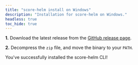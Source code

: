 ```yaml
---
title: "score-helm install on Windows"
description: "Installation for score-helm on Windows."
headless: true
toc_hide: true
---
```


**1.** Download the latest release from the [GitHub release page](https://github.com/score-spec/score-helm/releases).

**2.** Decompress the `zip` file, and move the binary to your `PATH`.

You've successfully installed the score-helm CLI!